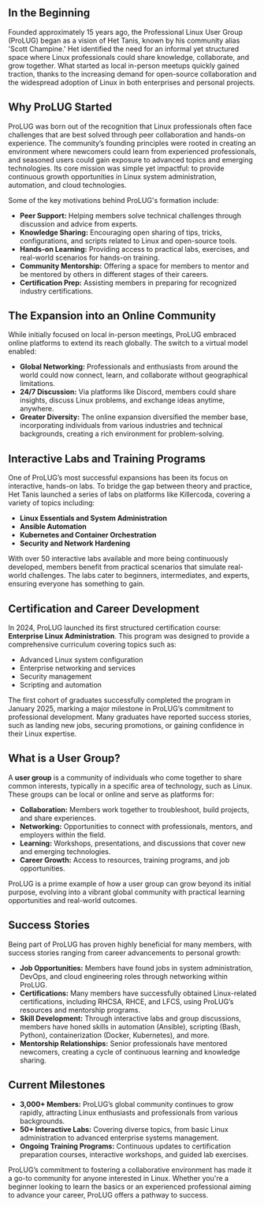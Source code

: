 ## In the Beginning

Founded approximately 15 years ago, the Professional Linux User Group (ProLUG) began as a vision of Het Tanis, known by his community alias 'Scott Champine.' Het identified the need for an informal yet structured space where Linux professionals could share knowledge, collaborate, and grow together. What started as local in-person meetups quickly gained traction, thanks to the increasing demand for open-source collaboration and the widespread adoption of Linux in both enterprises and personal projects.

## Why ProLUG Started

ProLUG was born out of the recognition that Linux professionals often face challenges that are best solved through peer collaboration and hands-on experience. The community’s founding principles were rooted in creating an environment where newcomers could learn from experienced professionals, and seasoned users could gain exposure to advanced topics and emerging technologies. Its core mission was simple yet impactful: to provide continuous growth opportunities in Linux system administration, automation, and cloud technologies.

Some of the key motivations behind ProLUG's formation include:

- **Peer Support:** Helping members solve technical challenges through discussion and advice from experts.
- **Knowledge Sharing:** Encouraging open sharing of tips, tricks, configurations, and scripts related to Linux and open-source tools.
- **Hands-on Learning:** Providing access to practical labs, exercises, and real-world scenarios for hands-on training.
- **Community Mentorship:** Offering a space for members to mentor and be mentored by others in different stages of their careers.
- **Certification Prep:** Assisting members in preparing for recognized industry certifications.

## The Expansion into an Online Community

While initially focused on local in-person meetings, ProLUG embraced online platforms to extend its reach globally. The switch to a virtual model enabled:

- **Global Networking:** Professionals and enthusiasts from around the world could now connect, learn, and collaborate without geographical limitations.
- **24/7 Discussion:** Via platforms like Discord, members could share insights, discuss Linux problems, and exchange ideas anytime, anywhere.
- **Greater Diversity:** The online expansion diversified the member base, incorporating individuals from various industries and technical backgrounds, creating a rich environment for problem-solving.

## Interactive Labs and Training Programs

One of ProLUG’s most successful expansions has been its focus on interactive, hands-on labs. To bridge the gap between theory and practice, Het Tanis launched a series of labs on platforms like Killercoda, covering a variety of topics including:

- **Linux Essentials and System Administration**
- **Ansible Automation**
- **Kubernetes and Container Orchestration**
- **Security and Network Hardening**

With over 50 interactive labs available and more being continuously developed, members benefit from practical scenarios that simulate real-world challenges. The labs cater to beginners, intermediates, and experts, ensuring everyone has something to gain.

## Certification and Career Development

In 2024, ProLUG launched its first structured certification course: **Enterprise Linux Administration**. This program was designed to provide a comprehensive curriculum covering topics such as:

- Advanced Linux system configuration
- Enterprise networking and services
- Security management
- Scripting and automation

The first cohort of graduates successfully completed the program in January 2025, marking a major milestone in ProLUG’s commitment to professional development. Many graduates have reported success stories, such as landing new jobs, securing promotions, or gaining confidence in their Linux expertise.

## What is a User Group?

A **user group** is a community of individuals who come together to share common interests, typically in a specific area of technology, such as Linux. These groups can be local or online and serve as platforms for:

- **Collaboration:** Members work together to troubleshoot, build projects, and share experiences.
- **Networking:** Opportunities to connect with professionals, mentors, and employers within the field.
- **Learning:** Workshops, presentations, and discussions that cover new and emerging technologies.
- **Career Growth:** Access to resources, training programs, and job opportunities.

ProLUG is a prime example of how a user group can grow beyond its initial purpose, evolving into a vibrant global community with practical learning opportunities and real-world outcomes.

## Success Stories

Being part of ProLUG has proven highly beneficial for many members, with success stories ranging from career advancements to personal growth:

- **Job Opportunities:** Members have found jobs in system administration, DevOps, and cloud engineering roles through networking within ProLUG.
- **Certifications:** Many members have successfully obtained Linux-related certifications, including RHCSA, RHCE, and LFCS, using ProLUG’s resources and mentorship programs.
- **Skill Development:** Through interactive labs and group discussions, members have honed skills in automation (Ansible), scripting (Bash, Python), containerization (Docker, Kubernetes), and more.
- **Mentorship Relationships:** Senior professionals have mentored newcomers, creating a cycle of continuous learning and knowledge sharing.

## Current Milestones

- **3,000+ Members:** ProLUG’s global community continues to grow rapidly, attracting Linux enthusiasts and professionals from various backgrounds.
- **50+ Interactive Labs:** Covering diverse topics, from basic Linux administration to advanced enterprise systems management.
- **Ongoing Training Programs:** Continuous updates to certification preparation courses, interactive workshops, and guided lab exercises.

ProLUG’s commitment to fostering a collaborative environment has made it a go-to community for anyone interested in Linux. Whether you're a beginner looking to learn the basics or an experienced professional aiming to advance your career, ProLUG offers a pathway to success.
